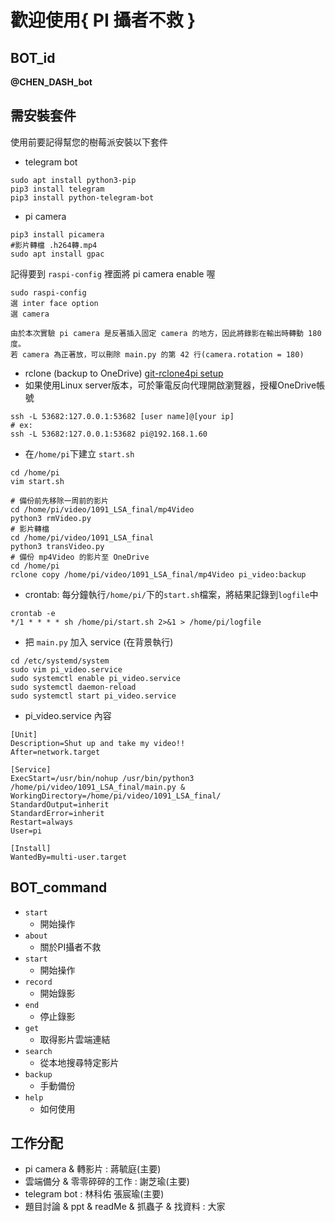 # 歡迎使用{ PI 攝者不救 }

## BOT_id
**@CHEN_DASH_bot**

## 需安裝套件
使用前要記得幫您的樹莓派安裝以下套件
- telegram bot
```shell
sudo apt install python3-pip
pip3 install telegram
pip3 install python-telegram-bot
```
- pi camera
```shell
pip3 install picamera
#影片轉檔 .h264轉.mp4
sudo apt install gpac
```
記得要到 `raspi-config` 裡面將 pi camera enable 喔
```
sudo raspi-config
選 inter face option
選 camera
```
```
由於本次實驗 pi camera 是反著插入固定 camera 的地方，因此將錄影在輸出時轉動 180 度。
若 camera 為正著放，可以刪除 main.py 的第 42 行(camera.rotation = 180)
```
- rclone (backup to OneDrive)
[git-rclone4pi setup](https://github.com/pageauc/rclone4pi/wiki#manual-install)
- 如果使用Linux server版本，可於筆電反向代理開啟瀏覽器，授權OneDrive帳號
```shell=
ssh -L 53682:127.0.0.1:53682 [user name]@[your ip]
# ex: 
ssh -L 53682:127.0.0.1:53682 pi@192.168.1.60
```
- 在`/home/pi`下建立 `start.sh` 
```shell=
cd /home/pi
vim start.sh
```
```shell=
# 備份前先移除一周前的影片
cd /home/pi/video/1091_LSA_final/mp4Video
python3 rmVideo.py
# 影片轉檔
cd /home/pi/video/1091_LSA_final
python3 transVideo.py
# 備份 mp4Video 的影片至 OneDrive
cd /home/pi
rclone copy /home/pi/video/1091_LSA_final/mp4Video pi_video:backup
```
- crontab:  每分鐘執行`/home/pi/`下的`start.sh`檔案，將結果記錄到`logfile`中
```shell=
crontab -e
*/1 * * * * sh /home/pi/start.sh 2>&1 > /home/pi/logfile
```
- 把 `main.py` 加入 service (在背景執行)
```
cd /etc/systemd/system
sudo vim pi_video.service
sudo systemctl enable pi_video.service
sudo systemctl daemon-reload
sudo systemctl start pi_video.service
```
- pi_video.service 內容
```
[Unit]
Description=Shut up and take my video!!
After=network.target

[Service]
ExecStart=/usr/bin/nohup /usr/bin/python3 /home/pi/video/1091_LSA_final/main.py &
WorkingDirectory=/home/pi/video/1091_LSA_final/
StandardOutput=inherit
StandardError=inherit
Restart=always
User=pi

[Install]
WantedBy=multi-user.target
```
## BOT_command
- `start`
  - 開始操作
- `about`
  - 關於PI攝者不救
- `start`
  - 開始操作 
- `record`
  - 開始錄影
- `end`
  - 停止錄影
- `get`
  - 取得影片雲端連結
- `search`
  - 從本地搜尋特定影片
- `backup`
  - 手動備份
- `help`
  - 如何使用
## 工作分配
- pi camera & 轉影片 : 蔣毓庭(主要)
- 雲端備分 & 零零碎碎的工作 : 謝芝瑜(主要)
- telegram bot : 林科佑 張宸瑜(主要)
- 題目討論 & ppt & readMe & 抓蟲子 & 找資料 : 大家 
